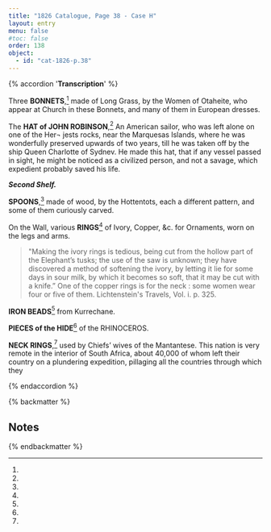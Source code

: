 ```yaml
---
title: "1826 Catalogue, Page 38 - Case H"
layout: entry
menu: false
#toc: false
order: 138
object:
  - id: "cat-1826-p.38"
---
```


{% accordion '**Transcription**' %}

Three **BONNETS**,[^1] made of Long Grass, by the Women of
Otaheite, who appear at Church in these Bonnets,
and many of them in European dresses.

The **HAT of JOHN ROBINSON**,[^2]
An American sailor, who was left alone on one of the Her¬
jests rocks, near the Marquesas Islands, where he was
wonderfully preserved upwards of two years, till he
was taken off by the ship Queen Charlotte of Sydnev.
He made this hat, that if any vessel passed in sight, he
might be noticed as a civilized person, and not a savage,
which expedient probably saved his life.


***Second Shelf.***

**SPOONS**,[^3] made of wood, by the Hottentots, each a different
pattern, and some of them curiously carved.

On the Wall, various **RINGS**[^4] of Ivory, Copper, &c. for
Ornaments, worn on the legs and arms.

>"Making the ivory rings is tedious, being cut from the
hollow part of the Elephant’s tusks; the use of the saw is
unknown; they have discovered a method of softening
the ivory, by letting it lie for some days in sour milk, by
which it becomes so soft, that it may be cut with a
knife.” One of the copper rings is for the neck : some
women wear four or five of them.
Lichtenstein's Travels, Vol. i. p. 325.

**IRON BEADS**[^5] from Kurrechane.

**PIECES of the HIDE**[^5] of the RHINOCEROS.

**NECK RINGS**,[^6] used by Chiefs’ wives of the Mantantese.
This nation is very remote in the interior of South Africa,
about 40,000 of whom left their country on a plundering
expedition, pillaging all the countries through which they

{% endaccordion %}

{% backmatter %}

## Notes

[^1]:
[^2]:
[^3]:
[^4]:
[^5]:
[^6]:

{% endbackmatter %}


